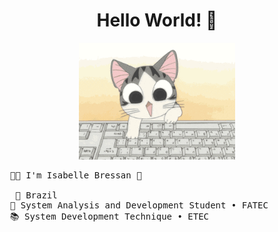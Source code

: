 <h1 align="center"> Hello World! 👋</h1>
<p align="center">
  <img src="giphy.gif" width="250px">
</p>

<pre>
  🐱‍💻 I'm Isabelle Bressan 🎀

   📍 Brazil
  📓 System Analysis and Development Student • FATEC
  📚 System Development Technique • ETEC
</pre>
